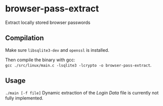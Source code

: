 # browser-pass-extract
Extract locally stored browser passwords 

## Compilation

Make sure `libsqlite3-dev` and `openssl` is installed. 

Then compile the binary with gcc: \
`gcc ./src/linux/main.c -lsqlite3 -lcrypto -o browser-pass-extract`.

## Usage

`./main [-f file]`
Dynamic extraction of the _Login Data_ file is currently not fully implemented.
